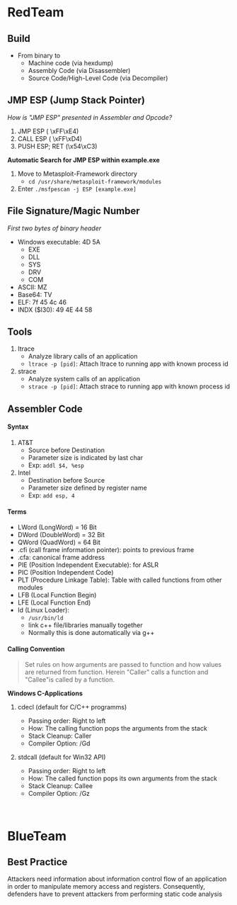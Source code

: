# RedTeam

## Build

- From binary to
    - Machine code (via hexdump)
    - Assembly Code (via Disassembler)
    - Source Code/High-Level Code (via Decompiler)

## JMP ESP (Jump Stack Pointer)

*How is "JMP ESP" presented in Assembler and Opcode?*

1. JMP ESP ( \xFF\xE4)
2. CALL ESP ( \xFF\xD4)
3. PUSH ESP; RET (\x54\xC3)

**Automatic Search for JMP ESP within example.exe**

1. Move to Metasploit-Framework directory
    - `cd /usr/share/metasploit-framework/modules`
2. Enter `./msfpescan -j ESP [example.exe]`

## File Signature/Magic Number

*First two bytes of binary header*

- Windows executable: 4D 5A
    - EXE
    - DLL
    - SYS
    - DRV
    - COM 
- ASCII:  MZ
- Base64: TV
- ELF: 7f 45 4c 46
- INDX ($I30): 49 4E 44 58

## Tools

1. ltrace
    - Analyze library calls of an application
    - `ltrace -p [pid]`: Attach ltrace to running app with known process id
2. strace
    - Analyze system calls of an application
    - `strace -p [pid]`: Attach strace to running app with known process id

## Assembler Code

#### Syntax
1. AT&T
    - Source before Destination
    - Parameter size is indicated by last char
    - Exp: `addl $4, %esp`
2. Intel
    - Destination before Source
    - Parameter size defined by register name
    - Exp: `add esp, 4`

#### Terms
- LWord (LongWord) = 16 Bit
- DWord (DoubleWord) = 32 Bit
- QWord (QuadWord) = 64 Bit
- .cfi (call frame information pointer): points to previous frame
- .cfa: canonical frame address
- PIE (Position Independent Executable): for ASLR
- PIC (Position Independent Code)
- PLT (Procedure Linkage Table): Table with called functions from other modules
- LFB (Local Function Begin)
- LFE (Local Function End)
- ld (Linux Loader):
    - `/usr/bin/ld`
    - link c++ file/libraries manually together
    - Normally this is done automatically via g++

#### Calling Convention
> Set rules on how arguments are passed to function and how values are returned from function. Herein "Caller" calls a function and "Callee"is called by a function.

**Windows C-Applications**
1. cdecl (default for C/C++ programms)
    - Passing order: Right to left
    - How: The calling function pops the arguments from the stack
    - Stack Cleanup: Caller
    - Compiler Option: /Gd

2. stdcall (default for Win32 API)
    - Passing order: Right to left
    - How: The called function pops its own arguments from the stack
    - Stack Cleanup: Callee
    - Compiler Option: /Gz



<br />

# BlueTeam

## Best Practice
Attackers need information about information control flow of an application in order to manipulate memory access and registers. Consequently, defenders have to prevent attackers from performing static code analysis

